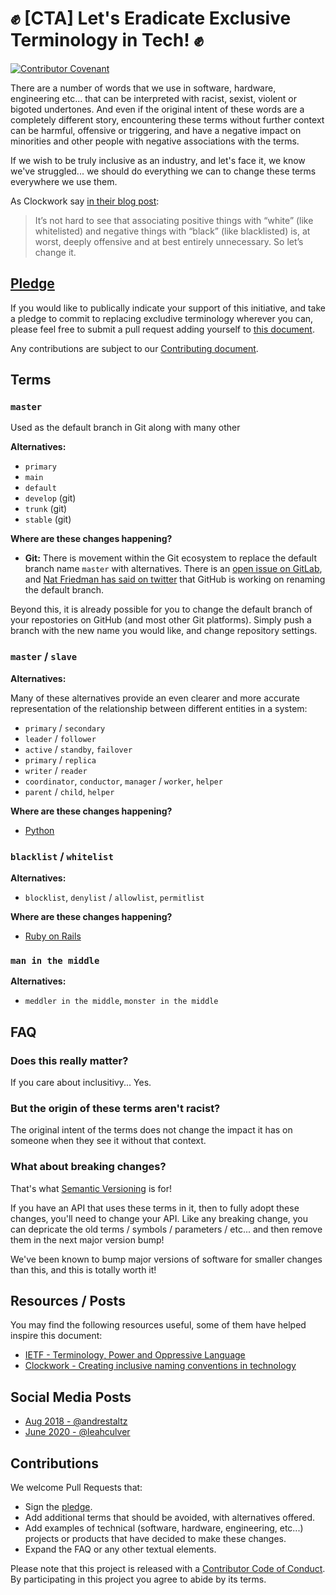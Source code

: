 # :fist: [CTA] Let's Eradicate Exclusive Terminology in Tech! :fist:

[![Contributor Covenant](https://img.shields.io/badge/Contributor%20Covenant-v2.0%20adopted-ff69b4.svg)](CODE_OF_CONDUCT.md)

<!-- PLEASE USE SEMANTIC LINE BREAKS IN THIS DOCUMENT: https://sembr.org/ -->

There are a number of words that we use
in software, hardware, engineering etc...
that can be interpreted with racist, sexist, violent or bigoted undertones.
And even if the original intent of these words are a completely different story,
encountering these terms without further context
can be harmful, offensive or triggering,
and have a negative impact on minorities
and other people with negative associations with the terms.

If we wish to be truly inclusive as an industry,
and let's face it, we know we've struggled...
we should do everything we can to change these terms everywhere we use them.

As Clockwork say [in their blog post](https://www.clockwork.com/news/creating-inclusive-naming-conventions-in-technology/):

> It’s not hard to see that associating positive things with “white”
> (like whitelisted) and negative things with “black” (like blacklisted) is,
> at worst, deeply offensive and at best entirely unnecessary.
> So let’s change it.

## [Pledge](PLEDGE.md)

If you would like to publically indicate your support of this initiative,
and take a pledge to commit to replacing excludive terminology wherever you can,
please feel free to submit a pull request
adding yourself to [this document](PLEDGE.md).

Any contributions are subject to our [Contributing document](CONTRIBUTING.md).

## Terms

### `master`

Used as the default branch in Git along with many other

**Alternatives:**

* `primary`
* `main`
* `default`
* `develop` (git)
* `trunk` (git)
* `stable` (git)

**Where are these changes happening?**

* **Git:**
  There is movement within the Git ecosystem
  to replace the default branch name `master` with alternatives.
  There is an [open issue on GitLab](https://gitlab.com/gitlab-org/gitlab/-/issues/221164),
  and [Nat Friedman has said on twitter](https://twitter.com/natfriedman/status/1271253144442253312)
  that GitHub is working on renaming the default branch.

Beyond this, it is already possible for you to change the default branch
of your repostories on GitHub
(and most other Git platforms).
Simply push a branch with the new name you would like,
and change repository settings.

### `master` / `slave`

**Alternatives:**

Many of these alternatives provide an even clearer
and more accurate representation
of the relationship between different entities in a system:

* `primary` / `secondary`
* `leader` / `follower`
* `active` / `standby`, `failover`
* `primary` / `replica`
* `writer` / `reader`
* `coordinator`, `conductor`, `manager` / `worker`, `helper`
* `parent` / `child`, `helper`

**Where are these changes happening?**

* [Python](https://bugs.python.org/issue34605)

### `blacklist` / `whitelist`

**Alternatives:**

* `blocklist`, `denylist` / `allowlist`, `permitlist`

**Where are these changes happening?**

* [Ruby on Rails](https://github.com/rails/rails/issues/33677)

### `man in the middle`

**Alternatives:**

* `meddler in the middle`, `monster in the middle`

## FAQ

### Does this really matter?

If you care about inclusitivy... Yes.

### But the origin of these terms aren't racist?

The original intent of the terms does not change the impact it has on someone
when they see it without that context.

### What about breaking changes?

That's what [Semantic Versioning](https://semver.org/) is for!

If you have an API that uses these terms in it,
then to fully adopt these changes,
you'll need to change your API.
Like any breaking change,
you can depricate the old terms / symbols / parameters / etc...
and then remove them in the next major version bump!

We've been known to bump major versions of software
for smaller changes than this,
and this is totally worth it!

## Resources / Posts

You may find the following resources useful,
some of them have helped inspire this document:

* [IETF - Terminology, Power and Oppressive Language](https://tools.ietf.org/id/draft-knodel-terminology-00.html)
* [Clockwork - Creating inclusive naming conventions in technology](https://www.clockwork.com/news/creating-inclusive-naming-conventions-in-technology/)

## Social Media Posts

* [Aug 2018 - @andrestaltz](https://twitter.com/andrestaltz/status/1030200563802230786)
* [June 2020 - @leahculver](https://twitter.com/leahculver/status/1269109776983547904)

## Contributions

We welcome Pull Requests that:

* Sign the [pledge](PLEDGE.md).
* Add additional terms that should be avoided, with alternatives offered.
* Add examples of technical
  (software, hardware, engineering, etc...)
  projects or products
  that have decided to make these changes.
* Expand the FAQ or any other textual elements.

Please note that this project is released with a
[Contributor Code of Conduct](CODE_OF_CONDUCT.md).
By participating in this project you agree to abide by its terms.
